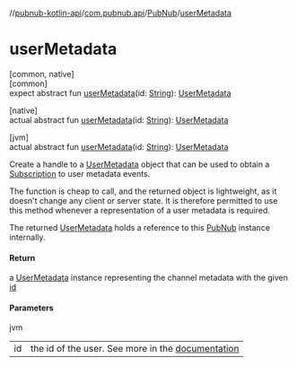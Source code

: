 //[pubnub-kotlin-api](../../../index.md)/[com.pubnub.api](../index.md)/[PubNub](index.md)/[userMetadata](user-metadata.md)

# userMetadata

[common, native]\
[common]\
expect abstract fun [userMetadata](user-metadata.md)(id: [String](https://kotlinlang.org/api/latest/jvm/stdlib/kotlin/-string/index.html)): [UserMetadata](../../com.pubnub.api.v2.entities/-user-metadata/index.md)

[native]\
actual abstract fun [userMetadata](user-metadata.md)(id: [String](https://kotlinlang.org/api/latest/jvm/stdlib/kotlin/-string/index.html)): [UserMetadata](../../com.pubnub.api.v2.entities/-user-metadata/index.md)

[jvm]\
actual abstract fun [userMetadata](user-metadata.md)(id: [String](https://kotlinlang.org/api/latest/jvm/stdlib/kotlin/-string/index.html)): [UserMetadata](../../com.pubnub.api.v2.entities/-user-metadata/index.md)

Create a handle to a [UserMetadata](../../com.pubnub.api.v2.entities/-user-metadata/index.md) object that can be used to obtain a [Subscription](../../com.pubnub.api.v2.subscriptions/-subscription/index.md) to user metadata events.

The function is cheap to call, and the returned object is lightweight, as it doesn't change any client or server state. It is therefore permitted to use this method whenever a representation of a user metadata is required.

The returned [UserMetadata](../../com.pubnub.api.v2.entities/-user-metadata/index.md) holds a reference to this [PubNub](index.md) instance internally.

#### Return

a [UserMetadata](../../com.pubnub.api.v2.entities/-user-metadata/index.md) instance representing the channel metadata with the given [id](user-metadata.md)

#### Parameters

jvm

| | |
|---|---|
| id | the id of the user. See more in the [documentation](https://www.pubnub.com/docs/general/metadata/users-metadata) |
